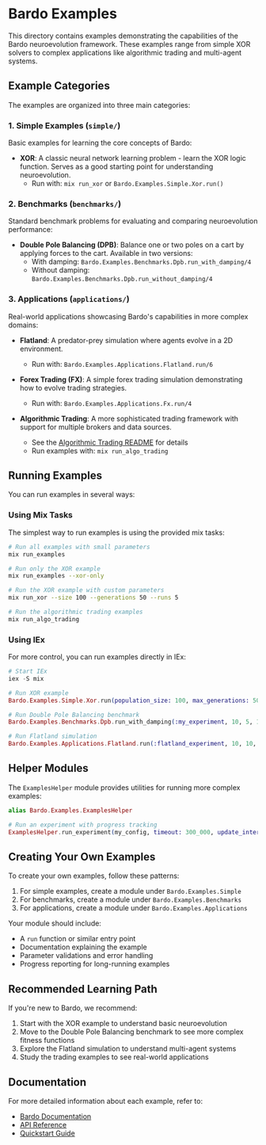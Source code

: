 # Bardo Examples

This directory contains examples demonstrating the capabilities of the Bardo neuroevolution framework. These examples range from simple XOR solvers to complex applications like algorithmic trading and multi-agent systems.

## Example Categories

The examples are organized into three main categories:

### 1. Simple Examples (`simple/`)

Basic examples for learning the core concepts of Bardo:

- **XOR**: A classic neural network learning problem - learn the XOR logic function. Serves as a good starting point for understanding neuroevolution.
  - Run with: `mix run_xor` or `Bardo.Examples.Simple.Xor.run()`

### 2. Benchmarks (`benchmarks/`)

Standard benchmark problems for evaluating and comparing neuroevolution performance:

- **Double Pole Balancing (DPB)**: Balance one or two poles on a cart by applying forces to the cart. Available in two versions:
  - With damping: `Bardo.Examples.Benchmarks.Dpb.run_with_damping/4`
  - Without damping: `Bardo.Examples.Benchmarks.Dpb.run_without_damping/4`

### 3. Applications (`applications/`)

Real-world applications showcasing Bardo's capabilities in more complex domains:

- **Flatland**: A predator-prey simulation where agents evolve in a 2D environment.
  - Run with: `Bardo.Examples.Applications.Flatland.run/6`

- **Forex Trading (FX)**: A simple forex trading simulation demonstrating how to evolve trading strategies.
  - Run with: `Bardo.Examples.Applications.Fx.run/4`

- **Algorithmic Trading**: A more sophisticated trading framework with support for multiple brokers and data sources.
  - See the [Algorithmic Trading README](applications/algo_trading/README.md) for details
  - Run examples with: `mix run_algo_trading`

## Running Examples

You can run examples in several ways:

### Using Mix Tasks

The simplest way to run examples is using the provided mix tasks:

```bash
# Run all examples with small parameters
mix run_examples

# Run only the XOR example
mix run_examples --xor-only

# Run the XOR example with custom parameters
mix run_xor --size 100 --generations 50 --runs 5

# Run the algorithmic trading examples
mix run_algo_trading
```

### Using IEx

For more control, you can run examples directly in IEx:

```elixir
# Start IEx
iex -S mix

# Run XOR example
Bardo.Examples.Simple.Xor.run(population_size: 100, max_generations: 50)

# Run Double Pole Balancing benchmark
Bardo.Examples.Benchmarks.Dpb.run_with_damping(:my_experiment, 10, 5, 1000)

# Run Flatland simulation
Bardo.Examples.Applications.Flatland.run(:flatland_experiment, 10, 10, 20, 100, 5)
```

## Helper Modules

The `ExamplesHelper` module provides utilities for running more complex examples:

```elixir
alias Bardo.Examples.ExamplesHelper

# Run an experiment with progress tracking
ExamplesHelper.run_experiment(my_config, timeout: 300_000, update_interval: 5_000)
```

## Creating Your Own Examples

To create your own examples, follow these patterns:

1. For simple examples, create a module under `Bardo.Examples.Simple`
2. For benchmarks, create a module under `Bardo.Examples.Benchmarks`
3. For applications, create a module under `Bardo.Examples.Applications`

Your module should include:
- A `run` function or similar entry point
- Documentation explaining the example
- Parameter validations and error handling
- Progress reporting for long-running examples

## Recommended Learning Path

If you're new to Bardo, we recommend:

1. Start with the XOR example to understand basic neuroevolution
2. Move to the Double Pole Balancing benchmark to see more complex fitness functions
3. Explore the Flatland simulation to understand multi-agent systems
4. Study the trading examples to see real-world applications

## Documentation

For more detailed information about each example, refer to:

- [Bardo Documentation](../../docs/)
- [API Reference](../../docs/api_reference.md)
- [Quickstart Guide](../../docs/quickstart.md)